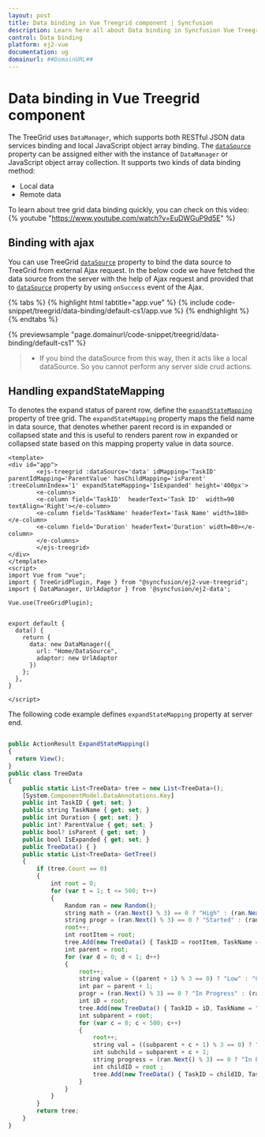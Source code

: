```yaml
---
layout: post
title: Data binding in Vue Treegrid component | Syncfusion
description: Learn here all about Data binding in Syncfusion Vue Treegrid component of Syncfusion Essential JS 2 and more.
control: Data binding 
platform: ej2-vue
documentation: ug
domainurl: ##DomainURL##
---
```


# Data binding in Vue Treegrid component

The TreeGrid uses `DataManager`, which supports both RESTful JSON data services binding and local JavaScript object array binding. The [`dataSource`](https://ej2.syncfusion.com/vue/documentation/api/treegrid#dataSource) property can be assigned either with the instance of `DataManager` or JavaScript object array collection.
It supports two kinds of data binding method:
* Local data
* Remote data

To learn about tree grid data binding quickly, you can check on this video:
{% youtube "https://www.youtube.com/watch?v=EuDWGuP9d5E" %}

## Binding with ajax

You can use TreeGrid [`dataSource`](https://ej2.syncfusion.com/vue/documentation/api/treegrid#datasource) property to bind the data source to TreeGrid from external Ajax request. In the below code we have fetched the data source from the server with the help of Ajax request and provided that to [`dataSource`](https://ej2.syncfusion.com/vue/documentation/api/treegrid#datasource) property by using `onSuccess` event of the Ajax.

{% tabs %}
{% highlight html tabtitle="app.vue" %}
{% include code-snippet/treegrid/data-binding/default-cs1/app.vue %}
{% endhighlight %}
{% endtabs %}
        
{% previewsample "page.domainurl/code-snippet/treegrid/data-binding/default-cs1" %}

> * If you bind the dataSource from this way, then it acts like a local dataSource. So you cannot perform any server side crud actions.

## Handling expandStateMapping

To denotes the expand status of parent row, define the [`expandStateMapping`](https://ej2.syncfusion.com/vue/documentation/api/treegrid/#expandstatemapping) property of tree grid. The `expandStateMapping` property maps the field name in data source, that denotes whether parent record is in expanded or collapsed state and this is useful to renders parent row in expanded or collapsed state based on this mapping property value in data source.

```
<template>
<div id="app">
        <ejs-treegrid :dataSource='data' idMapping='TaskID' parentIdMapping='ParentValue' hasChildMapping='isParent' :treeColumnIndex='1' expandStateMapping='IsExpanded' height='400px'>
        <e-columns>
        <e-column field='TaskID'  headerText='Task ID'  width=90 textAlign='Right'></e-column>
        <e-column field='TaskName' headerText='Task Name' width=180></e-column>
        <e-column field='Duration' headerText='Duration' width=80></e-column>
        </e-columns>
        </ejs-treegrid>
</div>
</template>
<script>
import Vue from "vue";
import { TreeGridPlugin, Page } from "@syncfusion/ej2-vue-treegrid";
import { DataManager, UrlAdaptor } from '@syncfusion/ej2-data';

Vue.use(TreeGridPlugin);


export default {
  data() {
    return {
      data: new DataManager({
        url: "Home/DataSource",
        adaptor: new UrlAdaptor
      })
    };
  },
}

</script>

```

The following code example defines `expandStateMapping` property at server end.

```ts

public ActionResult ExpandStateMapping()
{
  return View();
}
public class TreeData
{
    public static List<TreeData> tree = new List<TreeData>();
    [System.ComponentModel.DataAnnotations.Key]
    public int TaskID { get; set; }
    public string TaskName { get; set; }
    public int Duration { get; set; }
    public int? ParentValue { get; set; }
    public bool? isParent { get; set; }
    public bool IsExpanded { get; set; }
    public TreeData() { }
    public static List<TreeData> GetTree()
    {
        if (tree.Count == 0)
        {
            int root = 0;
            for (var t = 1; t <= 500; t++)
            {
                Random ran = new Random();
                string math = (ran.Next() % 3) == 0 ? "High" : (ran.Next() % 2) == 0 ? "Release Breaker" : "Critical";
                string progr = (ran.Next() % 3) == 0 ? "Started" : (ran.Next() % 2) == 0 ? "Open" : "In Progress";
                root++;
                int rootItem = root;
                tree.Add(new TreeData() { TaskID = rootItem, TaskName = "Parent task " + rootItem.ToString(), isParent = true, IsExpanded = false, ParentValue = null, Duration = ran.Next(1, 50) });
                int parent = root;
                for (var d = 0; d < 1; d++)
                {
                    root++;
                    string value = ((parent + 1) % 3 == 0) ? "Low" : "Critical";
                    int par = parent + 1;
                    progr = (ran.Next() % 3) == 0 ? "In Progress" : (ran.Next() % 2) == 0 ? "Open" : "Validated";
                    int iD = root;
                    tree.Add(new TreeData() { TaskID = iD, TaskName = "Child task " + iD.ToString(), isParent = true, IsExpanded = false, ParentValue = rootItem, Duration = ran.Next(1, 50) });
                    int subparent = root;
                    for (var c = 0; c < 500; c++)
                    {
                        root++;
                        string val = ((subparent + c + 1) % 3 == 0) ? "Low" : "Critical";
                        int subchild = subparent + c + 1;
                        string progress = (ran.Next() % 3) == 0 ? "In Progress" : (ran.Next() % 2) == 0 ? "Open" : "Validated";
                        int childID = root ;
                        tree.Add(new TreeData() { TaskID = childID, TaskName = "sub Child task " + childID.ToString(), isParent = false, IsExpanded = false, ParentValue = subparent, Duration = ran.Next(1, 50) });
                    }
                }
            }
        }
        return tree;
    }
}
```